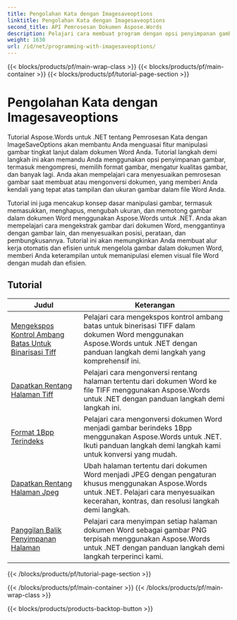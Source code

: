 ```yaml
---
title: Pengolahan Kata dengan Imagesaveoptions
linktitle: Pengolahan Kata dengan Imagesaveoptions
second_title: API Pemrosesan Dokumen Aspose.Words
description: Pelajari cara membuat program dengan opsi penyimpanan gambar di Aspose.Words untuk .NET. Tutorial langkah demi langkah dengan contoh kode untuk menyimpan dan memanipulasi gambar dalam dokumen Word Anda.
weight: 1630
url: /id/net/programming-with-imagesaveoptions/
---
```


{{< blocks/products/pf/main-wrap-class >}}
{{< blocks/products/pf/main-container >}}
{{< blocks/products/pf/tutorial-page-section >}}

# Pengolahan Kata dengan Imagesaveoptions

Tutorial Aspose.Words untuk .NET tentang Pemrosesan Kata dengan ImageSaveOptions akan membantu Anda menguasai fitur manipulasi gambar tingkat lanjut dalam dokumen Word Anda. Tutorial langkah demi langkah ini akan memandu Anda menggunakan opsi penyimpanan gambar, termasuk mengompresi, memilih format gambar, mengatur kualitas gambar, dan banyak lagi. Anda akan mempelajari cara menyesuaikan pemrosesan gambar saat membuat atau mengonversi dokumen, yang memberi Anda kendali yang tepat atas tampilan dan ukuran gambar dalam file Word Anda.

Tutorial ini juga mencakup konsep dasar manipulasi gambar, termasuk memasukkan, menghapus, mengubah ukuran, dan memotong gambar dalam dokumen Word menggunakan Aspose.Words untuk .NET. Anda akan mempelajari cara mengekstrak gambar dari dokumen Word, menggantinya dengan gambar lain, dan menyesuaikan posisi, perataan, dan pembungkusannya. Tutorial ini akan memungkinkan Anda membuat alur kerja otomatis dan efisien untuk mengelola gambar dalam dokumen Word, memberi Anda keterampilan untuk memanipulasi elemen visual file Word dengan mudah dan efisien.

 ## Tutorial
| Judul | Keterangan |
| --- | --- |
| [Mengekspos Kontrol Ambang Batas Untuk Binarisasi Tiff](./expose-threshold-control-for-tiff-binarization/) | Pelajari cara mengekspos kontrol ambang batas untuk binerisasi TIFF dalam dokumen Word menggunakan Aspose.Words untuk .NET dengan panduan langkah demi langkah yang komprehensif ini. |
| [Dapatkan Rentang Halaman Tiff](./get-tiff-page-range/) | Pelajari cara mengonversi rentang halaman tertentu dari dokumen Word ke file TIFF menggunakan Aspose.Words untuk .NET dengan panduan langkah demi langkah ini. |
| [Format 1Bpp Terindeks](./format-1bpp-indexed/) | Pelajari cara mengonversi dokumen Word menjadi gambar berindeks 1Bpp menggunakan Aspose.Words untuk .NET. Ikuti panduan langkah demi langkah kami untuk konversi yang mudah. |
| [Dapatkan Rentang Halaman Jpeg](./get-jpeg-page-range/) | Ubah halaman tertentu dari dokumen Word menjadi JPEG dengan pengaturan khusus menggunakan Aspose.Words untuk .NET. Pelajari cara menyesuaikan kecerahan, kontras, dan resolusi langkah demi langkah. |
| [Panggilan Balik Penyimpanan Halaman](./page-saving-callback/) | Pelajari cara menyimpan setiap halaman dokumen Word sebagai gambar PNG terpisah menggunakan Aspose.Words untuk .NET dengan panduan langkah demi langkah terperinci kami. |
{{< /blocks/products/pf/tutorial-page-section >}}

{{< /blocks/products/pf/main-container >}}
{{< /blocks/products/pf/main-wrap-class >}}

{{< blocks/products/products-backtop-button >}}
